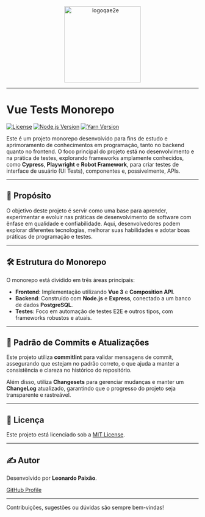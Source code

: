 <div align="center">
  <img src="https://github.com/user-attachments/assets/4c269162-e3a0-4199-a65b-b2f51bb74a57" alt="logoqae2e" width="200"/>
</div>

---

# Vue Tests Monorepo

[![License](https://img.shields.io/badge/License-MIT-blue.svg)](LICENSE)
[![Node.js Version](https://img.shields.io/badge/Node.js-%3E=22.1.0-brightgreen.svg)](https://nodejs.org/)
[![Yarn Version](https://img.shields.io/badge/Yarn-1.22.22-blue.svg)](https://classic.yarnpkg.com/en/docs/install/)

Este é um projeto monorepo desenvolvido para fins de estudo e aprimoramento de conhecimentos em programação, tanto no backend quanto no frontend. O foco principal do projeto está no desenvolvimento e na prática de testes, explorando frameworks amplamente conhecidos, como **Cypress**, **Playwright** e **Robot Framework**, para criar testes de interface de usuário (UI Tests), componentes e, possivelmente, APIs.

---

## 🚀 Propósito

O objetivo deste projeto é servir como uma base para aprender, experimentar e evoluir nas práticas de desenvolvimento de software com ênfase em qualidade e confiabilidade. Aqui, desenvolvedores podem explorar diferentes tecnologias, melhorar suas habilidades e adotar boas práticas de programação e testes.

---

## 🛠 Estrutura do Monorepo

O monorepo está dividido em três áreas principais:

- **Frontend**: Implementação utilizando **Vue 3** e **Composition API**.
- **Backend**: Construído com **Node.js** e **Express**, conectado a um banco de dados **PostgreSQL**.
- **Testes**: Foco em automação de testes E2E e outros tipos, com frameworks robustos e atuais.

---

## 🔖 Padrão de Commits e Atualizações

Este projeto utiliza **commitlint** para validar mensagens de commit, assegurando que estejam no padrão correto, o que ajuda a manter a consistência e clareza no histórico do repositório.

Além disso, utiliza **Changesets** para gerenciar mudanças e manter um **ChangeLog** atualizado, garantindo que o progresso do projeto seja transparente e rastreável.

---

## 📜 Licença

Este projeto está licenciado sob a [MIT License](./LICENSE).

---

## ✍️ Autor

Desenvolvido por **Leonardo Paixão**.

[GitHub Profile](https://github.com/LeohsPaixao)

---

Contribuições, sugestões ou dúvidas são sempre bem-vindas! 
